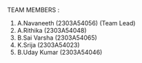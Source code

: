 TEAM MEMBERS :
  1) A.Navaneeth (2303A54056) (Team Lead)
  2) A.Rithika (2303A54048)
  3) B.Sai Varsha (2303A54065)
  4) K.Srija (2303A54023)
  5) B.Uday Kumar (2303A54046)
